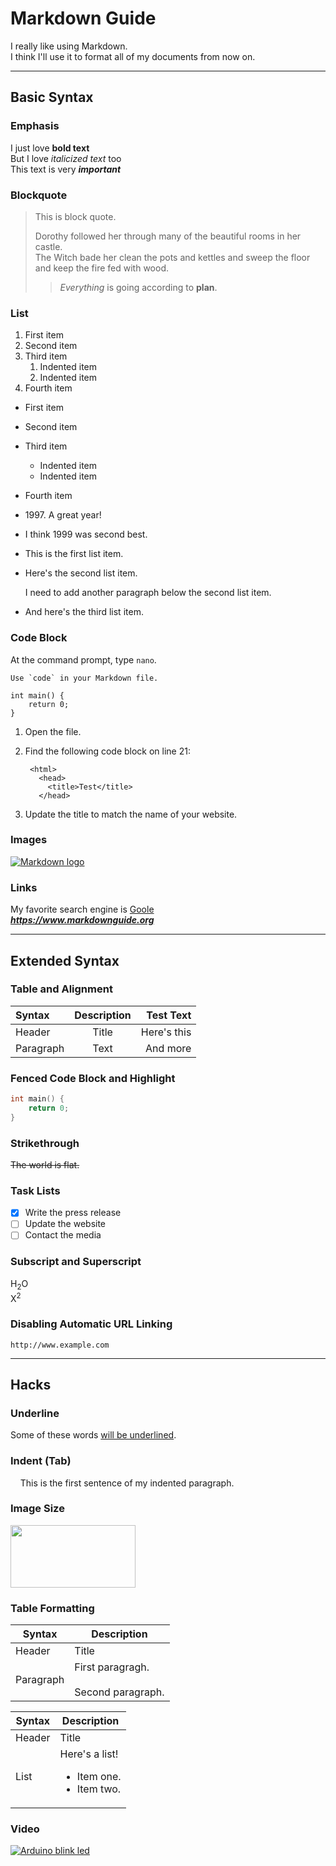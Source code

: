 
# Markdown Guide

I really like using Markdown.  
I think I'll use it to format all of my documents from now on.

---

## Basic Syntax

### Emphasis

I just love **bold text**  
But I love *italicized text* too  
This text is very ***important***

### Blockquote

>This is block quote.
>
>Dorothy followed her through many of the beautiful rooms in her castle.  
>The Witch bade her clean the pots and kettles and sweep the floor and keep the fire fed with wood.
>>*Everything* is going according to **plan**.

### List

1. First item
2. Second item
3. Third item
    1. Indented item
    2. Indented item
4. Fourth item

- First item
- Second item
- Third item
    - Indented item
    - Indented item
- Fourth item

- 1997\. A great year!
- I think 1999 was second best.

* This is the first list item.
* Here's the second list item.

    I need to add another paragraph below the second list item.

* And here's the third list item.

### Code Block

At the command prompt, type `nano`.

``Use `code` in your Markdown file.``

    int main() {
        return 0;
    }

1. Open the file.
2. Find the following code block on line 21:

        <html>
          <head>
            <title>Test</title>
          </head>

3. Update the title to match the name of your website.

### Images

[![Markdown logo](https://live.staticflickr.com/65535/51911691444_48acb51ca9_b.jpg "Markdown is simple!")](https://flic.kr/p/2n6fZhQ)

### Links

My favorite search engine is [Goole](https://www.google.com/ "The best search engine")  
***<https://www.markdownguide.org>***

---

## Extended Syntax

### Table and Alignment

| Syntax | Description | Test Text |
| :--- | :----: | ---: |
| Header | Title | Here's this |
| Paragraph | Text | And more |

### Fenced Code Block and Highlight

```c
int main() {
    return 0;
}
```

### Strikethrough

~~The world is flat.~~

### Task Lists

- [x] Write the press release
- [ ] Update the website
- [ ] Contact the media

### Subscript and Superscript

H<sub>2</sub>O  
X<sup>2</sup>

### Disabling Automatic URL Linking

`http://www.example.com`

---

## Hacks

### Underline

Some of these words <ins>will be underlined</ins>.

### Indent (Tab)

&nbsp;&nbsp;&nbsp;&nbsp;This is the first sentence of my indented paragraph.

### Image Size

<img src="https://live.staticflickr.com/65535/51911691444_48acb51ca9_b.jpg" width="200" height="100">

### Table Formatting

| Syntax      | Description |
| ----------- | ----------- |
| Header      | Title |
| Paragraph   | First paragragh. <br><br> Second paragraph. |

| Syntax      | Description |
| ----------- | ----------- |
| Header      | Title |
| List        | Here's a list! <ul><li>Item one.</li><li>Item two.</li></ul> |

### Video

[![Arduino blink led](https://img.youtube.com/vi/KA-P1ZKnn8I/0.jpg)](https://www.youtube.com/watch?v=KA-P1ZKnn8I)
